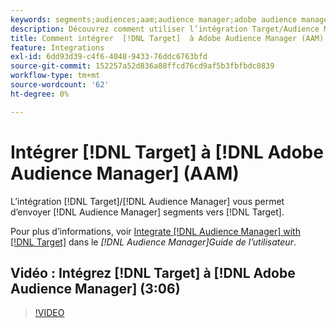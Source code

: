 ```yaml
---
keywords: segments;audiences;aam;audience manager;adobe audience manager;intégrer;intégration
description: Découvrez comment utiliser l’intégration Target/Audience Manager pour envoyer des segments d’Audience Manager (AAM) à Adobe Target.
title: Comment intégrer  [!DNL Target]  à Adobe Audience Manager (AAM) ?
feature: Integrations
exl-id: 6dd93d39-c4f6-4048-9433-76ddc6763bfd
source-git-commit: 152257a52d836a88ffcd76cd9af5b3fbfbdc0839
workflow-type: tm+mt
source-wordcount: '62'
ht-degree: 0%

---
```


# Intégrer [!DNL Target] à [!DNL Adobe Audience Manager] (AAM)

L’intégration [!DNL Target]/[!DNL Audience Manager] vous permet d’envoyer [!DNL Audience Manager] segments vers [!DNL Target].

Pour plus d’informations, voir [Integrate [!DNL Audience Manager] with [!DNL Target]](https://experienceleague.adobe.com/docs/audience-manager/user-guide/implementation-integration-guides/integration-other-solutions/aam-target-integration.html?lang=fr) dans le *[!DNL Audience Manager]Guide de l’utilisateur*.

## Vidéo : Intégrez [!DNL Target] à [!DNL Adobe Audience Manager] (3:06)

>[!VIDEO](https://video.tv.adobe.com/v/3421743?captions=fre_fr)

